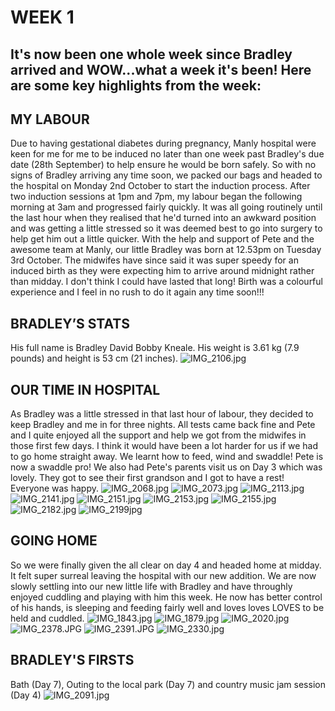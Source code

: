 # WEEK 1
## It's now been one whole week since Bradley arrived and WOW...what a week it's been! Here are some key highlights from the week:
## MY LABOUR
Due to having gestational diabetes during pregnancy, Manly hospital were keen for me for me to be induced no later than one week past Bradley's due date (28th September) to help ensure he would be born safely. So with no signs of Bradley arriving any time soon, we packed our bags and headed to the hospital on Monday 2nd October to start the induction process. After two induction sessions at 1pm and 7pm, my labour began the following morning at 3am and progressed fairly quickly. It was all going routinely until the last hour when they realised that he'd turned into an awkward position and was getting a little stressed so it was deemed best to go into surgery to help get him out a little quicker. With the help and support of Pete and the awesome team at Manly, our little Bradley was born at 12.53pm on Tuesday 3rd October. The midwifes have since said it was super speedy for an induced birth as they were expecting him to arrive around midnight rather than midday. I don't think I could have lasted that long! Birth was a colourful experience and I feel in no rush to do it again any time soon!!!
## BRADLEY’S STATS
His full name is Bradley David Bobby Kneale. His weight is 3.61 kg (7.9 pounds) and height is 53 cm (21 inches). 
![IMG_2106.jpg](IMG_2106.jpg "IMG_2106.jpg")
## OUR TIME IN HOSPITAL
As Bradley was a little stressed in that last hour of labour, they decided to keep Bradley and me in for three nights. All tests came back fine and Pete and I quite enjoyed all the support and help we got from the midwifes in those first few days. I think it would have been a lot harder for us if we had to go home straight away. We learnt how to feed, wind and swaddle! Pete is now a swaddle pro! We also had Pete's parents visit us on Day 3 which was lovely. They got to see their first grandson and I got to have a rest! Everyone was happy.
![IMG_2068.jpg](IMG_2068.jpg "IMG_2068.jpg")
![IMG_2073.jpg](IMG_2073.jpg "IMG_2073.jpg")
![IMG_2113.jpg](IMG_2113.jpg "IMG_2113.jpg")
![IMG_2141.jpg](IMG_2141.jpg "IMG_2141.jpg")
![IMG_2151.jpg](IMG_2151.jpg "IMG_2151.jpg")
![IMG_2153.jpg](IMG_2153.jpg "IMG_2153.jpg")
![IMG_2155.jpg](IMG_2155.jpg "IMG_2155.jpg")
![IMG_2182.jpg](IMG_2182.jpg "IMG_2182.jpg")
![IMG_2199jpg](IMG_2199.jpg "IMG_2199.jpg")
## GOING HOME
So we were finally given the all clear on day 4 and headed home at midday. It felt super surreal leaving the hospital with our new addition. We are now slowly settling into our new little life with Bradley and have throughly enjoyed cuddling and playing with him this week. He now has better control of his hands, is sleeping and feeding fairly well and loves loves LOVES to be held and cuddled. 
![IMG_1843.jpg](IMG_1843.jpg "IMG_1843.jpg")
![IMG_1879.jpg](IMG_1879.jpg "IMG_1879.jpg")
![IMG_2020.jpg](IMG_2020.jpg "IMG_2020.jpg")
![IMG_2378.JPG](IMG_2378.JPG "IMG_2378.JPG")
![IMG_2391.JPG](IMG_2391.JPG "IMG_2391.JPG")
![IMG_2330.jpg](IMG_2330.jpg "IMG_2330.jpg")
## BRADLEY'S FIRSTS
Bath (Day 7), Outing to the local park (Day 7) and country music jam session (Day 4)
![IMG_2091.jpg](IMG_2091.jpg "IMG_2091.jpg")
